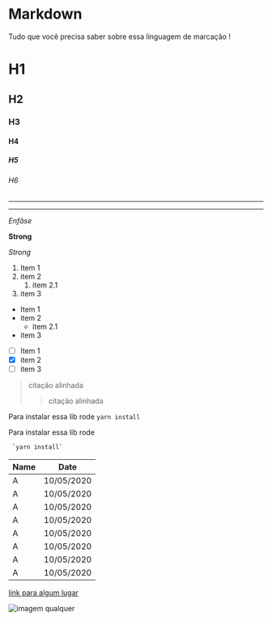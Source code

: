 # Markdown


Tudo que você  precisa saber sobre essa linguagem de marcação !


<!-- Headings  -->
# H1
## H2
### H3
#### H4
##### H5
###### H6

<!-- DIVIDERS-->

---

***

<!-- Enfasis -->

*Enfâse*

<!-- Strong -->

**Strong**

<!-- Itáĺico -->

_Strong_

<!-- Lista Ordenada -->

1. Item 1
2. item 2
   1. item 2.1  
3. item 3

<!-- Lista não Ordenada -->

* Item 1
* item 2
  * item 2.1
* item 3

<!-- Lista chechbox -->

- [ ] Item 1
- [x] item 2
- [ ] item 3

<!-- citação -->

> citação alinhada
> > citação alinhada

<!-- Inline code -->

Para instalar essa lib rode  `yarn install`

<!-- Code block -->
Para instalar essa lib rode 
```bash 
 `yarn install` 
```

<!-- Tabelas -->

| Name |    Date    |
| ---- | ---------  |
|  A   | 10/05/2020 |
|  A   | 10/05/2020 |
|  A   | 10/05/2020 |
|  A   | 10/05/2020 |
|  A   | 10/05/2020 |
|  A   | 10/05/2020 |
|  A   | 10/05/2020 |
|  A   | 10/05/2020 |

<!-- links -->

[ link para algum lugar ](http://github.com "Github" ) 

![ imagem qualquer ](https://user-images.githubusercontent.com/58826286/120250056-2ee89280-c253-11eb-96f9-c5f32520ba73.png)